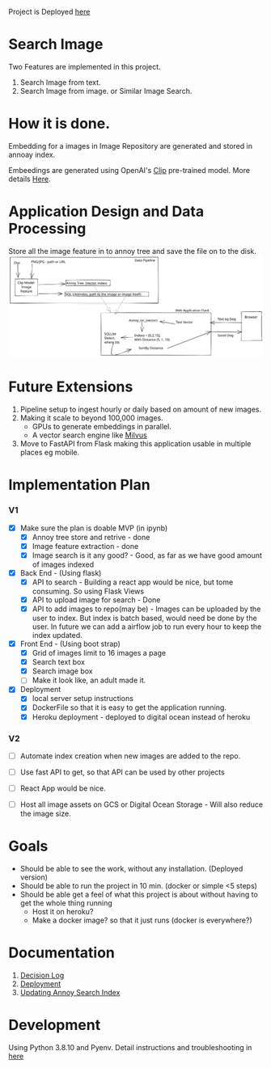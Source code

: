 Project is Deployed [here](https://image-search-ntmld.ondigitalocean.app/)

# Search Image
Two Features are implemented in this project.
1. Search Image from text.
2. Search Image from image. or Similar Image Search.

# How it is done.
Embedding for a images in Image Repository are generated and stored in annoay index.

Embeedings are generated using OpenAI's [Clip](https://github.com/openai/CLIP) pre-trained model. More details [Here](docs/semantic_search.md).


# Application Design and Data Processing
Store all the image feature in to annoy tree and save the file on to the disk. 
![wd](plan.svg)


# Future Extensions
1. Pipeline setup to ingest hourly or daily based on amount of new images.
2. Making it scale to beyond 100,000 images. 
    - GPUs to generate embeddings in parallel.
    - A vector search engine like [Milvus](https://milvus.io)
3. Move to FastAPI from Flask making this application usable in multiple places eg mobile.


# Implementation Plan
### V1
- [x] Make sure the plan is doable MVP (in ipynb)
    - [x] Annoy tree store and retrive - done
    - [x] Image feature extraction - done
    - [x] Image search is it any good? - Good, as far as we have good amount of images indexed
- [x] Back End - (Using flask)
    - [x] API to search - Building a react app would be nice, but tome consuming. So using Flask Views
    - [x] API to upload image for search - Done
    - [X] API to add images to repo(may be) - 
            Images can be uploaded by the user to index. But index is batch based, would need be done by the user. In future we can add a airflow job to run every hour to keep the index updated. 
- [x] Front End - (Using boot strap)
    - [x] Grid of images limit to 16 images a page
    - [x] Search text box
    - [x] Search image box 
    - [ ] Make it look like, an adult made it. 
- [x] Deployment 
    - [x] local server setup instructions
    - [x] DockerFile so that it is easy to get the application running.
    - [x] Heroku deployment - deployed to digital ocean instead of heroku

### V2
- [ ] Automate index creation when new images are added to the repo.
- [ ] Use fast API to get, so that API can be used by other projects
- [ ] React App would be nice.
- [ ] Host all image assets on GCS or Digital Ocean Storage  - Will also reduce the image size.


# Goals
- Should be able to see the work, without any installation. (Deployed version)
- Should be able to run the project in 10 min. (docker or simple <5 steps)
- Should be able get a feel of what this project is about without having to get the whole thing running
    - Host it on heroku?
    - Make a docker image? so that it just runs (docker is everywhere?)


# Documentation
1. [Decision Log](docs/decision_log.md)
2. [Deployment](docs/deployment.md)
3. [Updating Annoy Search Index](docs/update_index.md)


# Development
Using Python 3.8.10 and Pyenv. Detail instructions and troubleshooting in [here](docs/development.md)